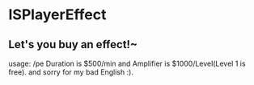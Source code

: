 # ISPlayerEffect
Let's you buy an effect!~
--------------------------

usage: /pe<EffectID><Duration><Amplifier>
Duration is $500/min and Amplifier is $1000/Level(Level 1 is free).
and sorry for my bad English :).
